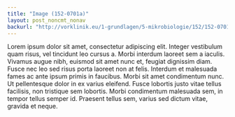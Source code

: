 ```yaml
---
title: "Image (152-0701a)"
layout: post_noncmt_nonav
backurl: "http://vorklinik.eu/1-grundlagen/5-mikrobiologie/152/152-0701a-hiv-retrovirus"
---
```

Lorem ipsum dolor sit amet, consectetur adipiscing elit. Integer vestibulum quam risus, vel tincidunt leo cursus a. Morbi interdum laoreet sem a iaculis. Vivamus augue nibh, euismod sit amet nunc et, feugiat dignissim diam. Fusce nec leo sed risus porta laoreet non at felis. Interdum et malesuada fames ac ante ipsum primis in faucibus. Morbi sit amet condimentum nunc. Ut pellentesque dolor in ex varius eleifend. Fusce lobortis justo vitae tellus facilisis, non tristique sem lobortis. Morbi condimentum malesuada sem, in tempor tellus semper id. Praesent tellus sem, varius sed dictum vitae, gravida et neque.

